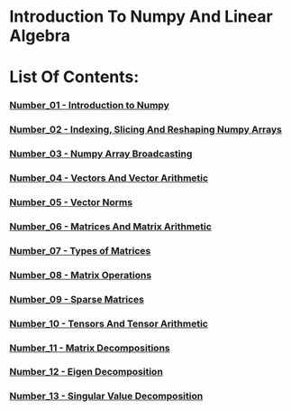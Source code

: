 # Introduction To Numpy And Linear Algebra

# List Of Contents:

### [Number_01 - Introduction to Numpy](Content%20details/Number_01.md)
### [Number_02 - Indexing, Slicing And Reshaping Numpy Arrays](Content%20details/Number_02.md)
### [Number_03 - Numpy Array Broadcasting](Content%20details/Number_03.md)
### [Number_04 - Vectors And Vector Arithmetic](Content%20details/Number_04.md)
### [Number_05 - Vector Norms](Content%20details/Number_05.md)
### [Number_06 - Matrices And Matrix Arithmetic](Content%20details/Number_06.md)
### [Number_07 - Types of Matrices](Content%20details/Number_07.md)
### [Number_08 - Matrix Operations](Content%20details/Number_08.md)
### [Number_09 - Sparse Matrices](Content%20details/Number_09.md)
### [Number_10 - Tensors And Tensor Arithmetic](Content%20details/Number_10.md)
### [Number_11 - Matrix Decompositions](Content%20details/Number_11.md)
### [Number_12 - Eigen Decomposition](Content%20details/Number_12.md)
### [Number_13 - Singular Value Decomposition](Content%20details/Number_13.md)